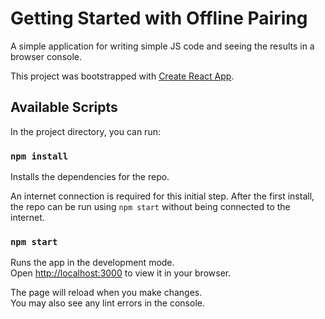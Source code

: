 # Getting Started with Offline Pairing

A simple application for writing simple JS code and seeing the results in a browser console.

This project was bootstrapped with [Create React App](https://github.com/facebook/create-react-app).

## Available Scripts

In the project directory, you can run:

### `npm install`

Installs the dependencies for the repo.

An internet connection is required for this initial step. After the first install, the repo can be run using `npm start` without being connected to the internet.

### `npm start`

Runs the app in the development mode.\
Open [http://localhost:3000](http://localhost:3000) to view it in your browser.

The page will reload when you make changes.\
You may also see any lint errors in the console.
